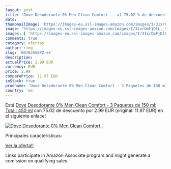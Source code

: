 ```yaml
---
layout: post
title: 'Dove Desodorante 0% Men Clean Comfort -  al 75.02 % de descuento'
date: 
thumbnailImage: 'https://images-eu.ssl-images-amazon.com/images/I/31xrOmFjDlL._SL200_.jpg'
image: 'https://images-eu.ssl-images-amazon.com/images/I/31xrOmFjDlL._SL200_.jpg'
images: [ 'https://images-eu.ssl-images-amazon.com/images/I/31xrOmFjDlL._SL200_.jpg' ]
comments: true
category: ofertas
author: ring
slug: 'B07BJGSBPZ-es'
description:
actualPrice: 2.99 EUR
currency: EUR
price: 2.99
comparePrice: 11.97 EUR
inStock: true
prodname: 'Dove Desodorante 0% Men Clean Comfort - 3 Paquetes de 150 ml: Total: 450 ml'
country: 'es'
---
```


Está [Dove Desodorante 0% Men Clean Comfort - 3 Paquetes de 150 ml: Total: 450 ml](https://www.amazon.es/dp/B07BJGSBPZ/?tag=tolees-21) con 75.02 de descuento por 2.99 EUR (original: 11.97 EUR) en el siguiente enlace!

[![Dove Desodorante 0% Men Clean Comfort - ](https://images-eu.ssl-images-amazon.com/images/I/31xrOmFjDlL._SL200_.jpg)](https://www.amazon.es/dp/B07BJGSBPZ/?tag=tolees-21)

Principales características:


[Ver la oferta!!](https://www.amazon.es/dp/B07BJGSBPZ/?tag=tolees-21)

Links participate in Amazon Associate program and might generate a comission on qualifying sales


